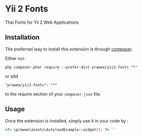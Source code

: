 Yii 2 Fonts
===========
Thai Fonts for Yii 2 Web Applications

Installation
------------

The preferred way to install this extension is through [composer](http://getcomposer.org/download/).

Either run

```
php composer.phar require --prefer-dist prawee/yii2-fonts "*"
```

or add

```
"prawee/yii2-fonts": "*"
```

to the require section of your `composer.json` file.


Usage
-----

Once the extension is installed, simply use it in your code by  :

```php
<?= \prawee\assets\AutoloadExample::widget(); ?>```